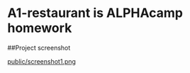 # A1-restaurant is ALPHAcamp homework 

##Project screenshot

[public/screenshot1.png](https://github.com/c981337/A1-restaurant/blob/master/public/screenshot1.png)
